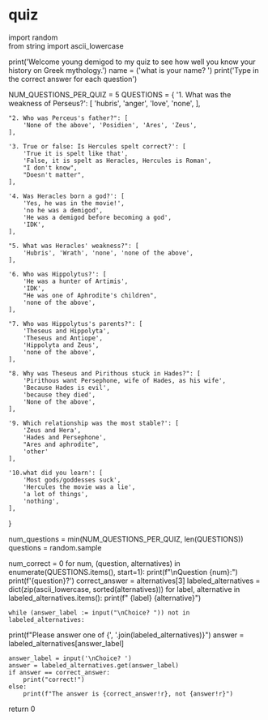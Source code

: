 # quiz
import random  
from string import ascii_lowercase



print('Welcome young demigod to my quiz to see how well you know your history on Greek mythology.') 
name = ('what is your name? ')
print('Type in the correct answer for each question')

NUM_QUESTIONS_PER_QUIZ = 5
QUESTIONS = {
    '1. What was the weakness of Perseus?': [
        'hubris', 'anger', 'love', 'none',
    ],

    "2. Who was Perceus's father?": [
        'None of the above', 'Posidien', 'Ares', 'Zeus',
    ],

    '3. True or false: Is Hercules spelt correct?': [
        'True it is spelt like that',
        'False, it is spelt as Heracles, Hercules is Roman',
        "I don't know",
        "Doesn't matter",
    ],

    '4. Was Heracles born a god?': [
        'Yes, he was in the movie!',
        'no he was a demigod',
        'He was a demigod before becoming a god',
        'IDK',
    ],

    "5. What was Heracles' weakness?": [
        'Hubris', 'Wrath', 'none', 'none of the above',
    ],

    '6. Who was Hippolytus?': [
        'He was a hunter of Artimis',
        'IDK',
        "He was one of Aphrodite's children",
        'none of the above',
    ],

    "7. Who was Hippolytus's parents?": [
        'Theseus and Hippolyta',
        'Theseus and Antiope',
        'Hippolyta and Zeus',
        'none of the above',
    ],

    "8. Why was Theseus and Pirithous stuck in Hades?": [
        'Pirithous want Persephone, wife of Hades, as his wife',
        'Because Hades is evil',
        'because they died',
        'None of the above',
    ],

    '9. Which relationship was the most stable?': [
        'Zeus and Hera', 
        'Hades and Persephone',
        "Ares and aphrodite",
        'other'
    ],

    '10.what did you learn': [
        'Most gods/goddesses suck',
        'Hercules the movie was a lie',
        'a lot of things',
        'nothing',
    ],
}

num_questions = min(NUM_QUESTIONS_PER_QUIZ, len(QUESTIONS))
questions = random.sample


num_correct = 0
for num, (question, alternatives) in enumerate(QUESTIONS.items(), start=1):
    print(f"\nQuestion {num}:")
    print(f'{question}?')
    correct_answer = alternatives[3]
    labeled_alternatives = dict(zip(ascii_lowercase, sorted(alternatives)))
    for label, alternative in labeled_alternatives.items():
        print(f" {label} {alternative}")

    while (answer_label := input("\nChoice? ")) not in labeled_alternatives:
print(f"Please answer one of {', '.join(labeled_alternatives)}")
    answer = labeled_alternatives[answer_label]

    answer_label = input('\nChoice? ')
    answer = labeled_alternatives.get(answer_label)
    if answer == correct_answer:
        print("correct!")
    else:
        print(f"The answer is {correct_answer!r}, not {answer!r}")

return 0
